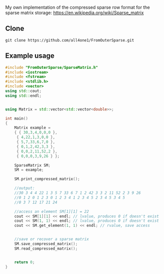 My own implementation of the compressed sparse row format for the sparse matrix storage: https://en.wikipedia.org/wiki/Sparse_matrix


## Clone 
```
git clone https://github.com/all4one1/FromOuterSparse.git
```

## Example usage 

```cpp
#include "FromOuterSparse/SparseMatrix.h"
#include <iostream>
#include <fstream>
#include <stdlib.h>
#include <vector>
using std::cout;
using std::endl;


using Matrix = std::vector<std::vector<double>>;

int main()
{
	Matrix example =
	{ { 30,3,4,0,0,0 },
	 { 4,22,1,3,0,0 },
	 { 5,7,33,6,7,0 },
	 { 0,1,2,42,3,3 },
	 { 0,0,2,11,52,2 },
	 { 0,0,0,3,9,26 } };

	SparseMatrix SM;
	SM = example;

	SM.print_compressed_matrix();

	//output:
	//30 3 4 4 22 1 3 5 7 33 6 7 1 2 42 3 3 2 11 52 2 3 9 26
	//0 1 2 0 1 2 3 0 1 2 3 4 1 2 3 4 5 2 3 4 5 3 4 5
	//0 3 7 12 17 21 24

	//access an element SM[1][1] = 22
	cout << SM[1][1] << endl; // lvalue, produces 0 if doesn't exist
	cout << SM(1, 1) << endl; // lvalue, produces 0 if doesn't exist
	cout << SM.get_element(1, 1) << endl; // rvalue, save access


	//save or recover a sparse matrix
	SM.save_compressed_matrix();
	SM.read_compressed_matrix();


	return 0;
}
```
